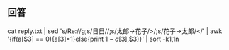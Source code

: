 ## 回答
cat reply.txt | sed 's/Re://g;s/日目//;s/太郎->花子/>/;s/花子->太郎/</' | awk '{if(a[$3] == 0){a[$3]=$1}else{print $1-a[$3],$3}}' | sort -k1,1n
